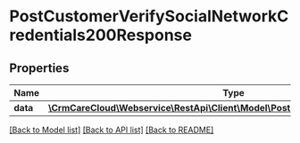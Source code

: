# PostCustomerVerifySocialNetworkCredentials200Response

## Properties
Name | Type | Description | Notes
------------ | ------------- | ------------- | -------------
**data** | [**\CrmCareCloud\Webservice\RestApi\Client\Model\PostCustomers201ResponseData**](PostCustomers201ResponseData.md) |  | [optional] 

[[Back to Model list]](../../README.md#documentation-for-models) [[Back to API list]](../../README.md#documentation-for-api-endpoints) [[Back to README]](../../README.md)

